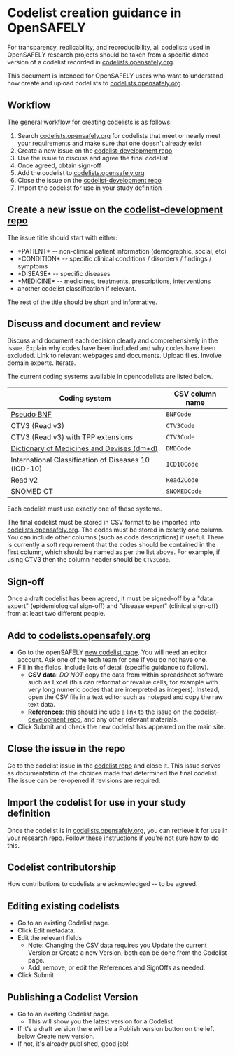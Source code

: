 # Codelist creation guidance in OpenSAFELY

For transparency, replicability, and reproducibility, all codelists used in OpenSAFELY research projects should be taken from a specific dated version of a codelist recorded in [codelists.opensafely.org](https://codelists.opensafely.org). 

This document is intended for OpenSAFELY users who want to understand how create and upload codelists to [codelists.opensafely.org](https://codelists.opensafely.org).

## Workflow

The general workflow for creating codelists is as follows:

1. Search [codelists.opensafely.org](https://codelists.opensafely.org) for codelists that meet or nearly meet your requirements and make sure that one doesn't already exist
2. Create a new issue on the [codelist-development repo](https://github.com/opensafely/codelist-development)
3. Use the issue to discuss and agree the final codelist
4. Once agreed, obtain sign-off
5. Add the codelist to [codelists.opensafely.org](https://codelists.opensafely.org)
6. Close the issue on the [codelist-development repo](https://github.com/opensafely/codelist-development)
7. Import the codelist for use in your study definition



## Create a new issue on the [codelist-development repo](https://github.com/opensafely/codelist-development)

The issue title should start with either: 

* \*PATIENT\* -- non-clinical patient information (demographic, social, etc)
* \*CONDITION\* -- specific clinical conditions / disorders / findings / symptoms
* \*DISEASE\* -- specific diseases
* \*MEDICINE\* -- medicines, treatments, prescriptions, interventions
* another codelist classification if relevant. 

<!--are these appropriate classifications? disease versus condition is a notoriously poorly-understood distinction. what about symptoms, disorders, etc. does it matter?</font>-->

The rest of the title should be short and informative. 

## Discuss and document and review

Discuss and document each decision clearly and comprehensively in the issue. Explain why codes have been included and why codes have been excluded. Link to relevant webpages and documents. Upload files. Involve domain experts. Iterate.

The current coding systems available in opencodelists are listed below. 

| Coding system  | CSV column name |
| ---- | ---- |
| [Pseudo BNF](https://ebmdatalab.net/prescribing-data-bnf-codes/)  | `BNFCode`  |
| CTV3 (Read v3)  | `CTV3Code`  |
| CTV3 (Read v3) with TPP extensions  | `CTV3Code`  |
| [Dictionary of Medicines and Devises (dm+d)](https://ebmdatalab.net/what-is-the-dmd-the-nhs-dictionary-of-medicines-and-devices/)  | `DMDCode`  |
| International Classification of Diseases 10 (ICD-10)  | `ICD10Code`  |
| Read v2  | `Read2Code`  |
| SNOMED CT  | `SNOMEDCode`  |


Each codelist must use exactly one of these systems. 

The final codelist must be stored in CSV format to be imported into [codelists.opensafely.org](https://codelists.opensafely.org). The codes must be stored in exactly one column. You can include other columns (such as code descriptions) if useful. There is currently a soft requirement that the codes should be contained in the first column, which should be named as per the list above. For example, if using CTV3 then the column header should be `CTV3Code`. 

## Sign-off

Once a draft codelist has been agreed, it must be signed-off by a "data expert" (epidemiological sign-off) and "disease expert" (clinical sign-off) from at least two different people. 


## Add to [codelists.opensafely.org](https://codelists.opensafely.org)

* Go to the openSAFELY [new codelist page](https://codelists.opensafely.org/codelist/opensafely/). You will need an editor account. Ask one of the tech team for one if you do not have one.
* Fill in the fields. Include lots of detail (specific guidance to follow).
	* **CSV data**: _DO NOT_ copy the data from within spreadsheet software such as Excel (this can reformat or revalue cells, for example with very long numeric codes that are interpreted as integers). Instead, open the CSV file in a text editor such as notepad and copy the raw text data.
	* **References**: this should include a link to the issue on the [codelist-development repo](https://github.com/opensafely/codelist-development), and any other relevant materials.
* Click Submit and check the new codelist has appeared on the main site.

## Close the issue in the repo

Go to the codelist issue in the [codelist repo](https://github.com/opensafely/codelist-development) and close it. This issue serves as documentation of the choices made that determined the final codelist. The issue can be re-opened if revisions are required.

## Import the codelist for use in your study definition

Once the codelist is in [codelists.opensafely.org](https://codelists.opensafely.org), you can retrieve it for use in your research repo. Follow [these instructions](https://github.com/opensafely/documentation/blob/new-onboarding/Onboarding%20analysts.md#add-the-relevant-codelist-and-commit) if you're not sure how to do this.

## Codelist contributorship

How contributions to codelists are acknowledged -- to be agreed.

## Editing existing codelists

* Go to an existing Codelist page.
* Click Edit metadata.
* Edit the relevant fields
	* Note: Changing the CSV data requires you Update the current Version or Create a new Version, both can be done from the Codelist page.
	* Add, remove, or edit the References and SignOffs as needed.
* Click Submit


## Publishing a Codelist Version

* Go to an existing Codelist page.
	* This will show you the latest version for a Codelist
* If it's a draft version there will be a Publish version button on the left below Create new version.
* If not, it's already published, good job!
